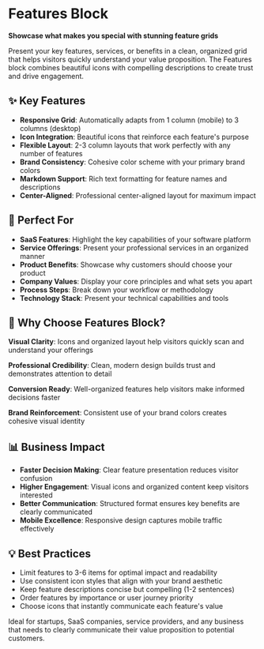 # Features Block

**Showcase what makes you special with stunning feature grids**

Present your key features, services, or benefits in a clean, organized grid that helps visitors quickly understand your value proposition. The Features block combines beautiful icons with compelling descriptions to create trust and drive engagement.

## ✨ Key Features

- **Responsive Grid**: Automatically adapts from 1 column (mobile) to 3 columns (desktop)
- **Icon Integration**: Beautiful icons that reinforce each feature's purpose
- **Flexible Layout**: 2-3 column layouts that work perfectly with any number of features
- **Brand Consistency**: Cohesive color scheme with your primary brand colors
- **Markdown Support**: Rich text formatting for feature names and descriptions
- **Center-Aligned**: Professional center-aligned layout for maximum impact

## 🎯 Perfect For

- **SaaS Features**: Highlight the key capabilities of your software platform
- **Service Offerings**: Present your professional services in an organized manner
- **Product Benefits**: Showcase why customers should choose your product
- **Company Values**: Display your core principles and what sets you apart
- **Process Steps**: Break down your workflow or methodology
- **Technology Stack**: Present your technical capabilities and tools

## 🚀 Why Choose Features Block?

**Visual Clarity**: Icons and organized layout help visitors quickly scan and understand your offerings

**Professional Credibility**: Clean, modern design builds trust and demonstrates attention to detail

**Conversion Ready**: Well-organized features help visitors make informed decisions faster

**Brand Reinforcement**: Consistent use of your brand colors creates cohesive visual identity

## 📊 Business Impact

- **Faster Decision Making**: Clear feature presentation reduces visitor confusion
- **Higher Engagement**: Visual icons and organized content keep visitors interested
- **Better Communication**: Structured format ensures key benefits are clearly communicated
- **Mobile Excellence**: Responsive design captures mobile traffic effectively

## 💡 Best Practices

- Limit features to 3-6 items for optimal impact and readability
- Use consistent icon styles that align with your brand aesthetic
- Keep feature descriptions concise but compelling (1-2 sentences)
- Order features by importance or user journey priority
- Choose icons that instantly communicate each feature's value

Ideal for startups, SaaS companies, service providers, and any business that needs to clearly communicate their value proposition to potential customers.

